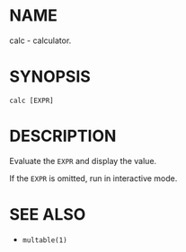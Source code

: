 # NAME
calc - calculator.

# SYNOPSIS

    calc [EXPR]

# DESCRIPTION
Evaluate the `EXPR` and display the value.

If the `EXPR` is omitted, run in interactive mode.

# SEE ALSO
- `multable(1)`
